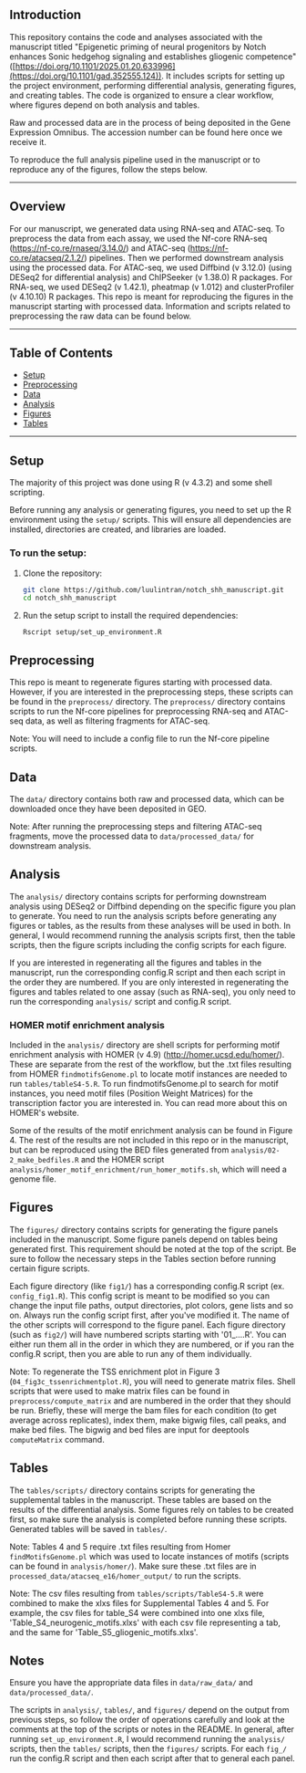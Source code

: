 ## Introduction
This repository contains the code and analyses associated with the manuscript titled "Epigenetic priming of neural progenitors by Notch enhances Sonic hedgehog signaling and establishes gliogenic competence" ([https://doi.org/10.1101/2025.01.20.633996](https://doi.org/10.1101/gad.352555.124)). It includes scripts for setting up the project environment, performing differential analysis, generating figures, and creating tables. The code is organized to ensure a clear workflow, where figures depend on both analysis and tables.

Raw and processed data are in the process of being deposited in the Gene Expression Omnibus. The accession number can be found here once we receive it. 

To reproduce the full analysis pipeline used in the manuscript or to reproduce any of the figures, follow the steps below.

---

## Overview
For our manuscript, we generated data using RNA-seq and ATAC-seq. To preprocess the data from each assay, we used the Nf-core RNA-seq (https://nf-co.re/rnaseq/3.14.0/) and ATAC-seq (https://nf-co.re/atacseq/2.1.2/) pipelines. Then we performed downstream analysis using the processed data. For ATAC-seq, we used Diffbind (v 3.12.0) (using DESeq2 for differential analysis) and ChIPSeeker (v 1.38.0) R packages. For RNA-seq, we used DESeq2 (v 1.42.1), pheatmap (v 1.012) and clusterProfiler (v 4.10.10) R packages. This repo is meant for reproducing the figures in the manuscript starting with processed data. Information and scripts related to preprocessing the raw data can be found below.

---

## Table of Contents

- [Setup](#setup)
- [Preprocessing](#preprocessing)
- [Data](#data)
- [Analysis](#analysis)
- [Figures](#figures)
- [Tables](#tables)


---

## Setup
The majority of this project was done using R (v 4.3.2) and some shell scripting. 

Before running any analysis or generating figures, you need to set up the R environment using the `setup/` scripts. This will ensure all dependencies are installed, directories are created, and libraries are loaded.

### To run the setup:

1. Clone the repository:
   ```bash
   git clone https://github.com/luulintran/notch_shh_manuscript.git
   cd notch_shh_manuscript
   ```

2. Run the setup script to install the required dependencies:
    ```
    Rscript setup/set_up_environment.R
    ```

## Preprocessing

This repo is meant to regenerate figures starting with processed data. However, if you are interested in the preprocessing steps, these scripts can be found in the `preprocess/` directory. The `preprocess/` directory contains scripts to run the Nf-core pipelines for preprocessing RNA-seq and ATAC-seq data, as well as filtering fragments for ATAC-seq.

Note: You will need to include a config file to run the Nf-core pipeline scripts. 

## Data

The `data/` directory contains both raw and processed data, which can be downloaded once they have been deposited in GEO.

Note: After running the preprocessing steps and filtering ATAC-seq fragments, move the processed data to `data/processed_data/` for downstream analysis.

## Analysis

The `analysis/` directory contains scripts for performing downstream analysis using DESeq2 or Diffbind depending on the specific figure you plan to generate. You need to run the analysis scripts before generating any figures or tables, as the results from these analyses will be used in both. In general, I would recommend running the analysis scripts first, then the table scripts, then the figure scripts including the config scripts for each figure.

If you are interested in regenerating all the figures and tables in the manuscript, run the corresponding config.R script and then each script in the order they are numbered. If you are only interested in regenerating the figures and tables related to one assay (such as RNA-seq), you only need to run the corresponding `analysis/` script and config.R script.

### HOMER motif enrichment analysis
Included in the `analysis/` directory are shell scripts for performing motif enrichment analysis with HOMER (v 4.9) (http://homer.ucsd.edu/homer/). These are separate from the rest of the workflow, but the .txt files resulting from HOMER `findmotifsGenome.pl` to locate motif instances are needed to run `tables/tableS4-5.R`.  To run findmotifsGenome.pl to search for motif instances, you need motif files (Position Weight Matrices) for the transcription factor you are interested in. You can read more about this on HOMER's website. 

Some of the results of the motif enrichment analysis can be found in Figure 4. The rest of the results are not included in this repo or in the manuscript, but can be reproduced using the BED files generated from `analysis/02-2_make_bedfiles.R` and the HOMER script `analysis/homer_motif_enrichment/run_homer_motifs.sh`, which will need a genome file.

## Figures

The `figures/` directory contains scripts for generating the figure panels included in the manuscript. Some figure panels depend on tables being generated first. This requirement should be noted at the top of the script. Be sure to follow the necessary steps in the Tables section before running certain figure scripts.

Each figure directory (like `fig1/`) has a corresponding config.R script (ex. `config_fig1.R`). This config script is meant to be modified so you can change the input file paths, output directories, plot colors, gene lists and so on. Always run the config script first, after you've modified it. The name of the other scripts will correspond to the figure panel. Each figure directory (such as `fig2/`) will have numbered scripts starting with '01_....R'. You can either run them all in the order in which they are numbered, or if you ran the config.R script, then you are able to run any of them individually.

Note: To regenerate the TSS enrichment plot in Figure 3 (`04_fig3c_tssenrichmentplot.R`), you will need to generate matrix files. Shell scripts that were used to make matrix files can be found in `preprocess/compute_matrix` and are numbered in the order that they should be run. Briefly, these will merge the bam files for each condition (to get average across replicates), index them, make bigwig files, call peaks, and make bed files. The bigwig and bed files are input for deeptools `computeMatrix` command.

## Tables

The `tables/scripts/` directory contains scripts for generating the supplemental tables in the manuscript. These tables are based on the results of the differential analysis. Some figures rely on tables to be created first, so make sure the analysis is completed before running these scripts. Generated tables will be saved in `tables/`.

Note: Tables 4 and 5 require .txt files resulting from Homer `findMotifsGenome.pl` which was used to locate instances of motifs (scripts can be found in `analysis/homer/`). Make sure these .txt files are in `processed_data/atacseq_e16/homer_output/` to run the scripts.

Note: The csv files resulting from `tables/scripts/TableS4-5.R` were combined to make the xlxs files for Supplemental Tables 4 and 5. For example, the csv files for table_S4 were combined into one xlxs file, 'Table_S4_neurogenic_motifs.xlxs' with each csv file representing a tab, and the same for 'Table_S5_gliogenic_motifs.xlxs'.

## Notes
Ensure you have the appropriate data files in `data/raw_data/` and `data/processed_data/`.

The scripts in `analysis/`, `tables/`, and `figures/` depend on the output from previous steps, so follow the order of operations carefully and look at the comments at the top of the scripts or notes in the README. In general, after running `set_up_environment.R`, I would recommend running the `analysis/` scripts, then the `tables/` scripts, then the `figures/` scripts. For each `fig_/` run the config.R script and then each script after that to general each panel.
